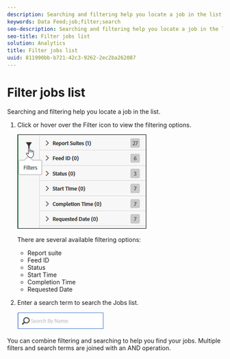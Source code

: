 ```yaml
---
description: Searching and filtering help you locate a job in the list.
keywords: Data Feed;job;filter;search
seo-description: Searching and filtering help you locate a job in the list.
seo-title: Filter jobs list
solution: Analytics
title: Filter jobs list
uuid: 811990bb-b721-42c3-9262-2ec2ba262087
---
```


# Filter jobs list

Searching and filtering help you locate a job in the list.

1. Click or hover over the Filter icon to view the filtering options.

   ![Job Filter](assets/jobs-filter.jpg)

   There are several available filtering options:

   * Report suite
   * Feed ID
   * Status
   * Start Time
   * Completion Time
   * Requested Date

1. Enter a search term to search the Jobs list.

   ![Search](assets/search.jpg)

You can combine filtering and searching to help you find your jobs. Multiple filters and search terms are joined with an AND operation.
